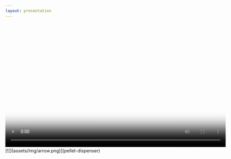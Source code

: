 ```yaml
---
layout: presentation
---
```


<video poster="assets/img/bad_dispense.png" width="688" height="387" controls preload>
    <source src="assets/vid/bad_dispense.mp4"></source>
</video>
[![](assets/img/arrow.png)](pellet-dispenser)
